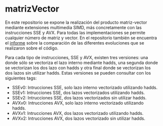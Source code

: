 # matrizVector

En este repositorio se expone la realización del producto matriz-vector mediante extensiones multimedia SIMD, más concretamente con las instrucciones SSE y AVX. Para todas las implementaciones se permite cualquier número de matriz y vector. 
En el repositorio también se encuentra el [informe](Matriz-Vector-SIMD-Informe.pdf) sobre la comparación de las diferentes evoluciones que se realizaron sobre el código.

Para cada tipo de instrucciones, SSE y AVX, existen tres versiones: una donde sólo se vectoriza el lazo interno mediante hadds, una segunda donde se vectorizan los dos lazo  con hadds y otra final donde se vectorizan los dos lazos sin utilizar hadds. Estas versiones se pueden consultar con los siguientes tags:

- SSEv0: Intrucciones SSE, solo lazo interno vectorizado utilizando hadds.
- SSEv1: Intrucciones SSE, dos lazos vectorizados utilizando hadds.
- SSEv2: Intrucciones SSE, dos lazos vectorizados sin utilizar hadds.
- AVXv0: Intrucciones AVX, solo lazo interno vectorizado utilizando hadds.
- AVXv1: Intrucciones AVX, dos lazos vectorizado utilizando hadds.
- AVXv2: Intrucciones AVX, dos lazos vectorizado sin utilizar hadds.